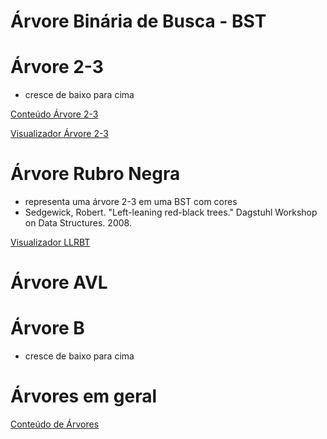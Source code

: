 # Árvore Binária de Busca - BST

# Árvore 2-3
- cresce de baixo para cima

[Conteúdo Árvore 2-3](https://www.ime.usp.br/~pf/estruturas-de-dados/aulas/st-twothree.html)

[Visualizador Árvore 2-3](https://kubokovac.eu/gnarley-trees/23tree.html)

# Árvore Rubro Negra
- representa uma árvore 2-3 em uma BST com cores
- Sedgewick, Robert. "Left-leaning red-black trees." Dagstuhl Workshop on Data Structures. 2008.

[Visualizador LLRBT](https://tjkendev.github.io/bst-visualization/red-black-tree/left-leaning.html)

# Árvore AVL

# Árvore B
- cresce de baixo para cima

# Árvores em geral
[Conteúdo de Árvores](https://kubokovac.eu/gnarley-trees/)